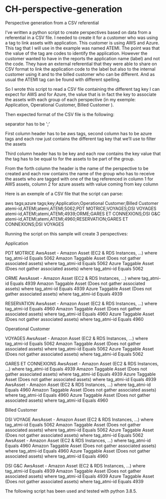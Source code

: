 # CH-perspective-generation
Perspective generation from a CSV referential

I’ve written a python script to create perspectives based on data from a referential in a CSV file. I needed to create it for a customer who was using a tag to link assets with application. This customer is using AWS and Azure. This tag that I will use in the example was named ATEMI. The point was that the value of the tag are codes to identify the application. However the customer wanted to have in the reports the application name (label) and not the code. They have an external referential that they were able to share on CSV format to link the application code to the label but also to the internal customer using it and to the billed customer who can be different. And as usual the ATEMI tag can be found with different spelling.

So I wrote this script to read a CSV file containing the different tag key I can expect for AWS and for Azure, the value that is in fact the key to associate the assets with each group of each perspective (in my exemple: Application, Operational Customer, Billed Customer ). 

Then expected format of the CSV file is the following:

separator has to be ';'

First column header has to be aws tags, second column has to be azure tags and each row just contains the different tag key that we’ll use to filter the assets

Third column header has to be key and each row contains the key value that the tag has to be equal to for the assets to be part of the group. 

From the forth column the header is the name of the perspective to be created and each row contains the name of the group who has to receive the assets who are tagged with one of the tag referenced in column 1 for AWS assets, column 2 for azure assets with value coming from key column

Here is an exemple of a CSV file that the script can parse:


aws tags;azure tags;key;Application;Operational Customer;Billed Customer
atemi-id,ATEMI;atemi,ATEMI;5062;PDT MOTRICE;VOYAGES;DSI VOYAGES
atemi-id,ATEMI;atemi,ATEMI;4939;ORME;GARES ET CONNEXIONS;DSI G&C
atemi-id,ATEMI;atemi,ATEMI;4960;RESERVATION;GARES ET CONNEXIONS;DSI VOYAGES

Running the script on this sample will create 3 perspectives:

Application

PDT MOTRICE
AwsAsset - Amazon Asset (EC2 & RDS Instances, …) where tag_atmi-id Equals 5062
Amazon Taggable Asset (Does not gather associated assets) where tag_atmi-id Equals 5062
Azure Taggable Asset (Does not gather associated assets) where tag_atmi-id Equals 5062

ORME
AwsAsset - Amazon Asset (EC2 & RDS Instances, …) where tag_atmi-id Equals 4939
Amazon Taggable Asset (Does not gather associated assets) where tag_atmi-id Equals 4939
Azure Taggable Asset (Does not gather associated assets) where tag_atmi-id Equals 4939

RESERVATION
AwsAsset - Amazon Asset (EC2 & RDS Instances, …) where tag_atmi-id Equals 4960
Amazon Taggable Asset (Does not gather associated assets) where tag_atmi-id Equals 4960
Azure Taggable Asset (Does not gather associated assets) where tag_atmi-id Equals 4960

Operational Customer

VOYAGES
AwsAsset - Amazon Asset (EC2 & RDS Instances, …) where tag_atmi-id Equals 5062
Amazon Taggable Asset (Does not gather associated assets) where tag_atmi-id Equals 5062
Azure Taggable Asset (Does not gather associated assets) where tag_atmi-id Equals 5062

GARES ET CONNEXIONS
AwsAsset - Amazon Asset (EC2 & RDS Instances, …) where tag_atmi-id Equals 4939
Amazon Taggable Asset (Does not gather associated assets) where tag_atmi-id Equals 4939
Azure Taggable Asset (Does not gather associated assets) where tag_atmi-id Equals 4939
AwsAsset - Amazon Asset (EC2 & RDS Instances, …) where tag_atmi-id Equals 4960
Amazon Taggable Asset (Does not gather associated assets) where tag_atmi-id Equals 4960
Azure Taggable Asset (Does not gather associated assets) where tag_atmi-id Equals 4960

Billed Customer

DSI VOYAGE
AwsAsset - Amazon Asset (EC2 & RDS Instances, …) where tag_atmi-id Equals 5062
Amazon Taggable Asset (Does not gather associated assets) where tag_atmi-id Equals 5062
Azure Taggable Asset (Does not gather associated assets) where tag_atmi-id Equals 5062
AwsAsset - Amazon Asset (EC2 & RDS Instances, …) where tag_atmi-id Equals 4960
Amazon Taggable Asset (Does not gather associated assets) where tag_atmi-id Equals 4960
Azure Taggable Asset (Does not gather associated assets) where tag_atmi-id Equals 4960

DSI G&C
AwsAsset - Amazon Asset (EC2 & RDS Instances, …) where tag_atmi-id Equals 4939
Amazon Taggable Asset (Does not gather associated assets) where tag_atmi-id Equals 4939
Azure Taggable Asset (Does not gather associated assets) where tag_atmi-id Equals 4939

The following script has been used and tested with python 3.8.5.
